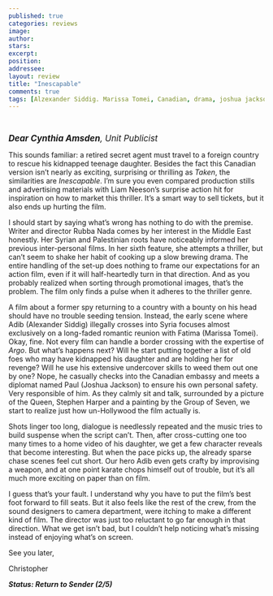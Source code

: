 ```yaml
---
published: true
categories: reviews
image:
author: 
stars: 
excerpt: 
position: 
addressee: 
layout: review
title: "Inescapable"
comments: true
tags: [Alzexander Siddig. Marissa Tomei, Canadian, drama, joshua jackson, Letters, liam neeson, rubba nadda, syria. taken]
---
```

<div><p>&nbsp;<span class="full-image-block ssNonEditable"><span><a href="/letters/2012/10/19/inescapable.html"><img src="http://static.squarespace.com/static/5005f6bcc4aa41161b33e89e/5329cf1fe4b07c068ebf74de/5329cf1fe4b07c068ebf76d5/1350654259073/Inescapable.jpg" alt="" /></a></span></span></p>
<p><em style="font-size:120%;"><strong>Dear Cynthia Amsden</strong>, Unit Publicist</em></p>
<p>This sounds familiar: a retired secret agent must travel to a foreign country to rescue his kidnapped teenage daughter. Besides the fact this Canadian version isn&rsquo;t nearly as exciting, surprising or thrilling<em> </em>as <em>Taken</em>, the similarities are <em>Inescapable</em>. I&rsquo;m sure you even compared production stills and advertising materials with Liam Neeson&rsquo;s surprise action hit for inspiration on how to market this thriller. It&rsquo;s a smart way to sell tickets, but it also ends up hurting the film.&nbsp;</p>
<p>I should start by saying what&rsquo;s wrong has nothing to do with the premise. Writer and director Rubba Nada comes by her interest in the Middle East honestly. Her Syrian and Palestinian roots have noticeably informed her previous inter-personal films. In her sixth feature, she attempts a thriller, but can&rsquo;t seem to shake her habit of cooking up a slow brewing drama. The entire handling of the set-up does nothing to frame our expectations for an action film, even if it will half-heartedly turn in that direction. And as you probably realized when sorting through promotional images, that&rsquo;s the problem. The film only finds a pulse when it adheres to the thriller genre.&nbsp;</p>
<p>A film about a former spy returning to a country with a bounty on his head should have no trouble seeding tension. Instead, the early scene where Adib (Alexander Siddig) illegally crosses into Syria focuses almost exclusively on a long-faded romantic reunion with Fatima (Marissa Tomei). Okay, fine. Not every film can handle a border crossing with the expertise of <em>Argo</em>. But what&rsquo;s happens next? Will he start putting together a list of old foes who may have kidnapped his daughter and are holding her for revenge? Will he use his extensive undercover skills to weed them out one by one? Nope, he casually checks into the Canadian embassy and meets a diplomat named Paul (Joshua Jackson) to ensure his own personal safety. Very responsible of him. As they calmly sit and talk, surrounded by a picture of the Queen, Stephen Harper and a painting by the Group of Seven, we start to realize just how un-Hollywood the film actually is.&nbsp;</p>
<p>Shots linger too long, dialogue is needlessly repeated and the music tries to build suspense when the script can&rsquo;t. Then, after cross-cutting one too many times to a home video of his daughter, we get a few character reveals that become interesting. But when the pace picks up, the already sparse chase scenes feel cut short. Our hero Adib even gets crafty by improvising a weapon, and at one point karate chops himself out of trouble, but it&rsquo;s all much more exciting on paper than on film.</p>
<p>I guess that&rsquo;s your fault. I understand why you have to put the film&rsquo;s best foot forward to fill seats. But it also feels like the rest of the crew, from the sound designers to camera department, were itching to make a different kind of film. The director was just too reluctant to go far enough in that direction. What we get isn&rsquo;t bad, but I couldn&rsquo;t help noticing what&rsquo;s missing instead of enjoying what&rsquo;s on screen.</p>
<p>See you later,</p>
<p>Christopher</p>
<p><strong><em>Status: Return to Sender (2/5)</em></strong></p></div>
